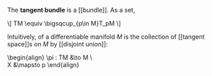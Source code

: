 The **tangent bundle** is a [[bundle]]. As a set,


\\[
TM \equiv \bigsqcup_{p\in M}T_pM
\\]


Intuitively, of a differentiable manifold $M$ is the collection of [[tangent space]]s on $M$ by [[disjoint union]]:

\begin{align}
\pi : TM &\to M \\\
X &\mapsto p
\end{align}